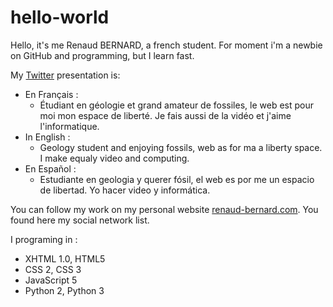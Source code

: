 # hello-world
<p>Hello, it's me Renaud BERNARD, a french student. For moment i'm a newbie on GitHub and programming, but I learn fast.</p>

<p>My <a href="https://twitter.com/RenaudBernard59" Title="@RenaudBernard59">Twitter</a> presentation is:</p>
<ul><li>En Français :
  <ul><li>Étudiant en géologie et grand amateur de fossiles, le web est pour moi mon espace de liberté. Je fais aussi de la vidéo et j'aime l'informatique.</li></ul></li>
<li>In English :
  <ul><li>Geology student and enjoying fossils, web as for ma a liberty space. I make equaly video and computing.</li></ul></li>
<li>En Español :
  <ul><li>Estudiante en geologia y querer fósil, el web es por me un espacio de libertad. Yo hacer video y informática.</li></ul></li></ul>

<p>You can follow my work on my personal website <a href="http://www.renaud-bernard.com" Title="renaud-bernard.com">renaud-bernard.com</a>. You found here my social network list.</p>


<p>I programing in :</p>
<ul>
  <li>XHTML 1.0, HTML5</li>
  <li>CSS 2, CSS 3</li>
  <li>JavaScript 5</li>
  <li>Python 2, Python 3</li>
</ul>

